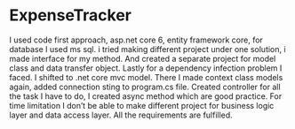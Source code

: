 # ExpenseTracker
I used code first approach, asp.net core 6, entity framework core, for database I used ms sql.  i tried making different project under one solution, i made interface for my method. And created a separate project for model class and data transfer object. Lastly for a dependency infection problem I faced. I shifted to .net core mvc model. There I made context class models again, added connection sting to program.cs file. Created controller for all the task I have to do, I created async method which are good practice. For time limitation I don’t be able to make different project for business logic layer and data access layer. All the requirements are fulfilled. 
